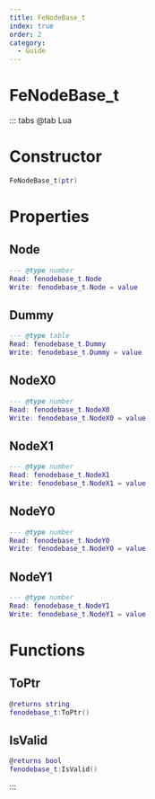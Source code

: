 ```yaml
---
title: FeNodeBase_t
index: true
order: 2
category:
  - Guide
---
```


# FeNodeBase_t

::: tabs
@tab Lua
# Constructor
```lua
FeNodeBase_t(ptr)
```
# Properties
## Node 
```lua
--- @type number
Read: fenodebase_t.Node
Write: fenodebase_t.Node = value
```
## Dummy 
```lua
--- @type table
Read: fenodebase_t.Dummy
Write: fenodebase_t.Dummy = value
```
## NodeX0 
```lua
--- @type number
Read: fenodebase_t.NodeX0
Write: fenodebase_t.NodeX0 = value
```
## NodeX1 
```lua
--- @type number
Read: fenodebase_t.NodeX1
Write: fenodebase_t.NodeX1 = value
```
## NodeY0 
```lua
--- @type number
Read: fenodebase_t.NodeY0
Write: fenodebase_t.NodeY0 = value
```
## NodeY1 
```lua
--- @type number
Read: fenodebase_t.NodeY1
Write: fenodebase_t.NodeY1 = value
```
# Functions
## ToPtr
```lua
@returns string
fenodebase_t:ToPtr()
```
## IsValid
```lua
@returns bool
fenodebase_t:IsValid()
```

:::